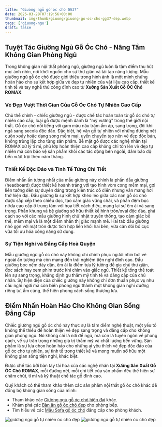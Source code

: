 ```yaml
---
title: "Giường ngủ gỗ óc chó GG37"
date: 2025-03-28T07:19:56+00:00
thumbnail: img/thumb/giuong/giuong-go-oc-cho-gg37-dep.webp
tags: ['giuong-ngu']
draft: false
---
```

## Tuyệt Tác Giường Ngủ Gỗ Óc Chó - Nâng Tầm Không Gian Phòng Ngủ

Trong không gian nội thất phòng ngủ, giường ngủ luôn là tâm điểm thu hút mọi ánh nhìn, nơi khởi nguồn cho sự thư giãn và tái tạo năng lượng. Mẫu giường ngủ gỗ óc chó được giới thiệu trong hình ảnh là một minh chứng hoàn hảo cho sự kết hợp giữa vẻ đẹp tự nhiên của vật liệu cao cấp, thiết kế tinh tế và tay nghề thủ công đỉnh cao từ **Xưởng Sản Xuất Gỗ ÓC Chó ROMAX**.

### Vẻ Đẹp Vượt Thời Gian Của Gỗ Óc Chó Tự Nhiên Cao Cấp

Chủ thể chính - chiếc giường ngủ - được chế tác hoàn toàn từ gỗ óc chó tự nhiên cao cấp, loại gỗ được mệnh danh là "mỹ vương" trong thế giới nội thất. Gỗ óc chó nổi tiếng với gam màu nâu trầm ấm áp, sang trọng, đôi khi ngả sang socola độc đáo. Đặc biệt, hệ vân gỗ tự nhiên với những đường nét cuộn xoáy hoặc dạng sóng mềm mại, uyển chuyển tạo nên vẻ đẹp độc bản, không trùng lặp cho từng sản phẩm. Bề mặt gỗ được các nghệ nhân tại ROMAX xử lý tỉ mỉ, phủ lớp hoàn thiện cao cấp không chỉ tôn lên vẻ đẹp tự nhiên mà còn bảo vệ sản phẩm khỏi các tác động bên ngoài, đảm bảo độ bền vượt trội theo năm tháng.

### Thiết Kế Độc Đáo và Tinh Tế Từng Chi Tiết

Điểm nhấn ấn tượng nhất của mẫu giường này chính là phần đầu giường (headboard) được thiết kế hoành tráng với tạo hình vòm cong mềm mại, gợi liên tưởng đến sự duyên dáng trong kiến trúc cổ điển nhưng vẫn mang hơi thở hiện đại. Đầu giường là sự kết hợp khéo léo giữa các nan gỗ óc chó được sắp xếp theo chiều dọc, tạo cảm giác vững chãi, và phần đệm bọc nỉ/da cao cấp ở trung tâm với họa tiết cách điệu, mang lại sự êm ái và sang trọng. Phần khung và bệ giường sở hữu thiết kế hình tròn/oval độc đáo, phá cách so với các mẫu giường hình chữ nhật truyền thống, tạo cảm giác bề thế, mềm mại và là một điểm nhấn thị giác mạnh mẽ. Hai tab đầu giường nhỏ gọn với mặt tròn được tích hợp liền khối hai bên, vừa cân đối bố cục vừa tối ưu hóa công năng sử dụng.

### Sự Tiện Nghi và Đẳng Cấp Hoà Quyện

Mẫu giường ngủ gỗ óc chó này không chỉ chinh phục người nhìn bởi vẻ ngoài ấn tượng mà còn mang đến trải nghiệm tiện nghi đỉnh cao. Đầu giường bọc nệm dày dặn, êm ái là điểm tựa lý tưởng để gia chủ thư giãn, đọc sách hay xem phim trước khi chìm vào giấc ngủ. Thiết kế tổng thể toát lên sự sang trọng, khẳng định gu thẩm mỹ tinh tế và đẳng cấp của chủ nhân. Sự hiện diện của chiếc giường này không chỉ đơn thuần phục vụ nhu cầu nghỉ ngơi mà còn biến phòng ngủ thành một không gian nghỉ dưỡng riêng tư, ấm cúng, thể hiện phong cách sống thượng lưu.

## Điểm Nhấn Hoàn Hảo Cho Không Gian Sống Đẳng Cấp

Chiếc giường ngủ gỗ óc chó này thực sự là tâm điểm nghệ thuật, một yếu tố không thể thiếu để hoàn thiện vẻ đẹp sang trọng và đẳng cấp cho không gian phòng ngủ. Nó không chỉ là nơi để ngủ, mà còn là tuyên ngôn về phong cách, về sự trân trọng những giá trị thẩm mỹ và chất lượng bền vững. Sản phẩm là sự lựa chọn hoàn hảo cho những ai yêu thích vẻ đẹp độc đáo của gỗ óc chó tự nhiên, sự tinh tế trong thiết kế và mong muốn sở hữu một không gian sống tiện nghi, khác biệt.

Được chế tác bởi bàn tay tài hoa của các nghệ nhân tại **Xưởng Sản Xuất Gỗ ÓC Chó ROMAX**, mỗi đường nét, mỗi chi tiết của sản phẩm đều thể hiện sự chăm chút, tỉ mỉ và kỹ thuật chế tác gỗ đỉnh cao.

Quý khách có thể tham khảo thêm các sản phẩm nội thất gỗ óc chó khác để đồng bộ không gian sống của mình:

* Tham khảo các [Giường ngủ gỗ óc chó hiện đại](https://romax.vn/danh-muc/phong-ngu/giuong-go-oc-cho/) khác.
* Khám phá các [Bàn ăn gỗ óc chó đẹp](https://romax.vn/danh-muc/phong-bep/ban-an-go-oc-cho/) cho phòng bếp.
* Tìm hiểu về các [Mẫu Sofa gỗ óc chó](https://romax.vn/danh-muc/phong-khach/sofa-go-oc-cho/) đẳng cấp cho phòng khách.

![giường ngủ gỗ tự nhiên óc chó đẹp](/img/giuong/gg37/giuong-go-oc-cho-gg37-48.webp)
![giường ngủ gỗ tự nhiên óc chó đẹp](/img/giuong/gg37/giuong-go-oc-cho-gg37-49.webp)
